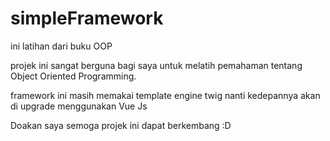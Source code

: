 # simpleFramework
ini latihan dari buku OOP

projek ini sangat berguna bagi saya untuk melatih pemahaman tentang Object Oriented Programming.

framework ini masih memakai template engine twig nanti kedepannya akan di upgrade menggunakan Vue Js

Doakan saya semoga projek ini dapat berkembang :D

